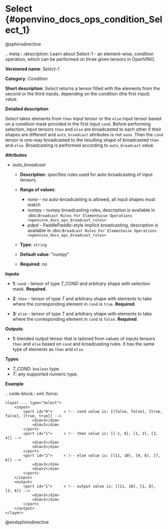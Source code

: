 # Select {#openvino_docs_ops_condition_Select_1}

@sphinxdirective

.. meta::
  :description: Learn about Select-1 - an element-wise, condition operation, which 
                can be performed on three given tensors in OpenVINO.

**Versioned name**: *Select-1*

**Category**: *Condition*

**Short description**: *Select* returns a tensor filled with the elements from the second or the third inputs, depending on the condition (the first input) value.

**Detailed description**

*Select* takes elements from ``then`` input tensor or the ``else`` input tensor based on a condition mask provided in the first input ``cond``. Before performing selection, input tensors ``then`` and ``else`` are broadcasted to each other if their shapes are different and ``auto_broadcast`` attributes is not ``none``. Then the ``cond`` tensor is one-way broadcasted to the resulting shape of broadcasted ``then`` and ``else``. Broadcasting is performed according to ``auto_broadcast`` value.

**Attributes**

* *auto_broadcast*

  * **Description**: specifies rules used for auto-broadcasting of input tensors.
  * **Range of values**:

    * *none* - no auto-broadcasting is allowed, all input shapes must match
    * *numpy* - numpy broadcasting rules, description is available in :doc:`Broadcast Rules For Elementwise Operations <openvino_docs_ops_broadcast_rules>`
    * *pdpd* - PaddlePaddle-style implicit broadcasting, description is available in :doc:`Broadcast Rules For Elementwise Operations <openvino_docs_ops_broadcast_rules>`
  * **Type**: ``string``
  * **Default value**: "numpy"
  * **Required**: *no*


**Inputs**:

* **1**: ``cond`` - tensor of type *T_COND* and arbitrary shape with selection mask. **Required**.

* **2**: ``then`` - tensor of type *T* and arbitrary shape with elements to take where the corresponding element in ``cond`` is ``true``. **Required**.

* **3**: ``else`` - tensor of type *T* and arbitrary shape with elements to take where the corresponding element in ``cond`` is ``false``. **Required**.


**Outputs**:

* **1**: blended output tensor that is tailored from values of inputs tensors ``then`` and ``else`` based on ``cond`` and broadcasting rules. It has the same type of elements as ``then`` and ``else``.

**Types**

* *T_COND*: ``boolean`` type.
* *T*: any supported numeric type.

**Example**

.. code-block:: xml
   :force:

    <layer ... type="Select">
        <input>
            <port id="0">     < !-- cond value is: [[false, false], [true, false], [true, true]] -->
                <dim>3</dim>
                <dim>2</dim>
            </port>
            <port id="1">     < !-- then value is: [[-1, 0], [1, 2], [3, 4]] -->
                <dim>3</dim>
                <dim>2</dim>
            </port>
            <port id="2">     < !-- else value is: [[11, 10], [9, 8], [7, 6]] -->
                <dim>3</dim>
                <dim>2</dim>
            </port>
        </input>
        <output>
            <port id="1">     < !-- output value is: [[11, 10], [1, 8], [3, 4]] -->
                <dim>3</dim>
                <dim>2</dim>
            </port>
        </output>
    </layer>


@endsphinxdirective

